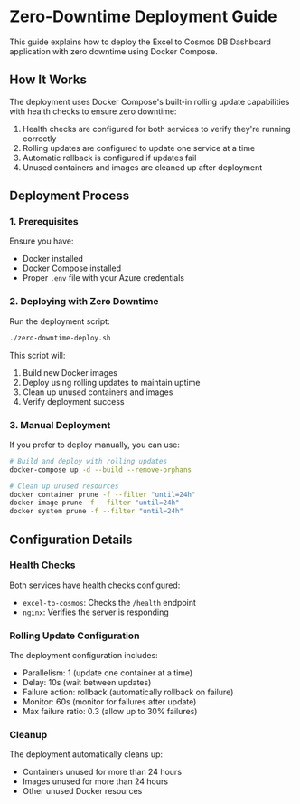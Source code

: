 # Zero-Downtime Deployment Guide

This guide explains how to deploy the Excel to Cosmos DB Dashboard application with zero downtime using Docker Compose.

## How It Works

The deployment uses Docker Compose's built-in rolling update capabilities with health checks to ensure zero downtime:

1. Health checks are configured for both services to verify they're running correctly
2. Rolling updates are configured to update one service at a time
3. Automatic rollback is configured if updates fail
4. Unused containers and images are cleaned up after deployment

## Deployment Process

### 1. Prerequisites

Ensure you have:
- Docker installed
- Docker Compose installed
- Proper `.env` file with your Azure credentials

### 2. Deploying with Zero Downtime

Run the deployment script:

```bash
./zero-downtime-deploy.sh
```

This script will:
1. Build new Docker images
2. Deploy using rolling updates to maintain uptime
3. Clean up unused containers and images
4. Verify deployment success

### 3. Manual Deployment

If you prefer to deploy manually, you can use:

```bash
# Build and deploy with rolling updates
docker-compose up -d --build --remove-orphans

# Clean up unused resources
docker container prune -f --filter "until=24h"
docker image prune -f --filter "until=24h"
docker system prune -f --filter "until=24h"
```

## Configuration Details

### Health Checks

Both services have health checks configured:
- `excel-to-cosmos`: Checks the `/health` endpoint
- `nginx`: Verifies the server is responding

### Rolling Update Configuration

The deployment configuration includes:
- Parallelism: 1 (update one container at a time)
- Delay: 10s (wait between updates)
- Failure action: rollback (automatically rollback on failure)
- Monitor: 60s (monitor for failures after update)
- Max failure ratio: 0.3 (allow up to 30% failures)

### Cleanup

The deployment automatically cleans up:
- Containers unused for more than 24 hours
- Images unused for more than 24 hours
- Other unused Docker resources